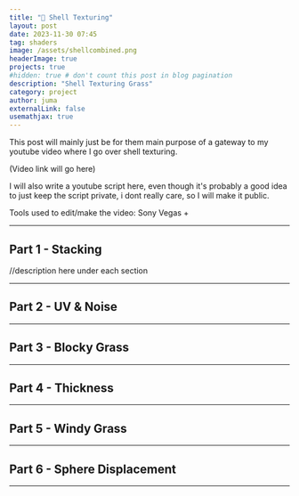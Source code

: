 ```yaml
---
title: "🌱 Shell Texturing"
layout: post
date: 2023-11-30 07:45
tag: shaders
image: /assets/shellcombined.png
headerImage: true
projects: true
#hidden: true # don't count this post in blog pagination
description: "Shell Texturing Grass"
category: project
author: juma
externalLink: false
usemathjax: true
---
```


This post will mainly just be for them main purpose of a gateway to my youtube video where I go over shell texturing.

(Video link will go here)

I will also write a youtube script here, even though it's probably a good idea to just keep the script private, i dont really care,
so I will make it public.

Tools used to edit/make the video: Sony Vegas + 

---

## Part 1 - Stacking
//description here under each section

---

## Part 2 - UV & Noise

---

## Part 3 - Blocky Grass

---

## Part 4 - Thickness

---

## Part 5 - Windy Grass

---

## Part 6 - Sphere Displacement

---


